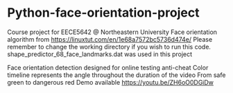 # Python-face-orientation-project
Course project for EECE5642 @ Northeastern University
Face orientation algorithm from https://linuxtut.com/en/1e68a7572bc5736d474e/
Please remember to change the working directory if you wish to run this code.
shape_predictor_68_face_landmarks.dat was used in this project

Face orientation detection designed for online testing anti-cheat
Color timeline represents the angle throughout the duration of the video
From safe green to dangerous red
Demo available https://youtu.be/ZH6oO0DGiDw

